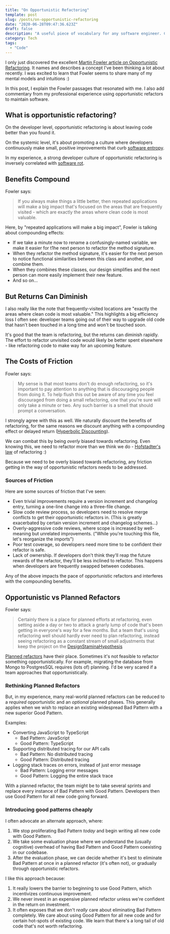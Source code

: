 ```yaml
---
title: "On Opportunistic Refactoring"
template: post
slug: /posts/on-opportunistic-refactoring
date: "2020-06-28T09:47:36.623Z"
draft: false
description: "A useful piece of vocabulary for any software engineer. Commentary on the value of continuous and easy software refactors."
category: Tech
tags:
  - "Code"
---
```


I only just discovered the excellent [Martin Fowler article on Opportunistic Refactoring](https://martinfowler.com/bliki/OpportunisticRefactoring.html). It names and describes a concept I've been thinking a lot about recently. I was excited to learn that Fowler seems to share many of my mental models and intuitions :)

In this post, I explain the Fowler passages that resonated with me. I also add commentary from my professional experience using opportunistic refactors to maintain software.

## What is opportunistic refactoring?

On the developer level, opportunistic refactoring is about leaving code better than you found it.

On the systemic level, it's about promoting a culture where developers continuously make small, positive improvements that curb [software entropy](https://en.wikipedia.org/wiki/Software_entropy).

In my experience, a strong developer culture of opportunistic refactoring is inversely correlated with [software rot](https://en.wikipedia.org/wiki/Software_rot).

## Benefits Compound

Fowler says:

> If you always make things a little better, then repeated applications will make a big impact that's focused on the areas that are frequently visited - which are exactly the areas where clean code is most valuable.

Here, by "repeated applications will make a big impact", Fowler is talking about compounding effects:

- If we take a minute now to rename a confusingly-named variable, we make it easier for t1he next person to refactor the method signature.
- When they refactor the method signature, it's easier for the next person to notice functional similarities between this class and another, and combine them.
- When they combines these classes, our design simplifies and the next person can more easily implement their new feature.
- And so on...

## But Returns Can Diminish

I also really like the note that frequently-visited locations are "exactly the areas where clean code is most valuable." This highlights a big efficiency loss I often see: developer teams going out of their way to upgrade old code that hasn't been touched in a long time and won't be touched soon.

It's good that the team is refactoring, but the returns can diminish rapidly. The effort to refactor unvisited code would likely be better spent elsewhere - like refactoring code to make way for an upcoming feature.

## The Costs of Friction

Fowler says:

> My sense is that most teams don't do enough refactoring, so it's important to pay attention to anything that is discouraging people from doing it. To help flush this out be aware of any time you feel discouraged from doing a small refactoring, one that you're sure will only take a minute or two. Any such barrier is a smell that should prompt a conversation.

I strongly agree with this as well. We naturally discount the benefits of refactoring, for the same reasons we discount anything with a compounding effect or delayed return ([Hyperbolic Discounting](https://en.wikipedia.org/wiki/Hyperbolic_discounting)).

We can combat this by being _overly_ biased towards refactoring. Even knowing this, we need to refactor more than we think we do - [Hofstadter's law](https://en.wikipedia.org/wiki/Hofstadter%27s_law) of refactoring :)

Because we need to be overly biased towards refactoring, any friction getting in the way of opportunistic refactors needs to be addressed.

### Sources of Friction

Here are some sources of friction that I've seen:

- Even trivial improvements require a version increment and changelog entry, turning a one-line change into a three-file change.
- Slow code review process, so developers need to resolve merge conflicts to get their opportunistic refactors in. (This is greatly exacerbated by certain version increment and changelog schemes...)
- Overly-aggressive code reviews, where scope is increased by well-meaning but unrelated improvements. ("While you're touching this file, let's reorganize the imports")
- Poor test coverage, so developers need more time to be confident their refactor is safe.
- Lack of ownership. If developers don't think they'll reap the future rewards of the refactor, they'll be less inclined to refactor. This happens when developers are frequently swapped between codebases.

Any of the above impacts the pace of opportunistic refactors and interferes with the compounding benefits.

## Opportunistic vs Planned Refactors

Fowler says:

> Certainly there is a place for planned efforts at refactoring, even setting aside a day or two to attack a gnarly lump of code that's been getting in everyone's way for a few months. But a team that's using refactoring well should hardly ever need to plan refactoring, instead seeing refactoring as a constant stream of small adjustments that keep the project on the [DesignStaminaHypothesis](https://martinfowler.com/bliki/DesignStaminaHypothesis.html)

[Planned refactors](https://martinfowler.com/articles/workflowsOfRefactoring/#planned) have their place. Sometimes it's not feasible to refactor something opportunistically. For example, migrating the database from Mongo to PostgresSQL requires (lots of) planning. I'd be very scared if a team approaches that opportunistically.

### Rethinking Planned Refactors

But, in my experience, many real-world planned refactors can be reduced to a _required_ opportunistic and an _optional_ planned phases. This generally applies when we wish to replace an existing widespread Bad Pattern with a new superior Good Pattern.

Examples:

- Converting JavaScript to TypeScript
  - Bad Pattern: JavaScript
  - Good Pattern: TypeScript
- Supporting distributed tracing for our API calls
  - Bad Pattern: No distributed tracing
  - Good Pattern: Distributed tracing
- Logging stack traces on errors, instead of just error message
  - Bad Pattern: Logging error messages
  - Good Pattern: Logging the entire stack trace

With a planned refactor, the team might be to take several sprints and replace every instance of Bad Pattern with Good Pattern. Developers then use Good Pattern for all new code going forward.

### Introducing good patterns cheaply

I often advocate an alternate approach, where:

1. We stop proliferating Bad Pattern _today_ and begin writing all new code with Good Pattern.
2. We take some evaluation phase where we understand the (usually cognitive) overhead of having Bad Pattern and Good Pattern coexisting in our codebase.
3. After the evaluation phase, we can decide whether it's best to eliminate Bad Pattern at once in a planned refactor (it's often not), or gradually through opportunistic refactors.

I like this approach because:

1. It really lowers the barrier to beginning to use Good Pattern, which incentivizes continuous improvement.
2. We never invest in an expensive planned refactor unless we're confident in the return on investment.
3. It often exposes that we don't _really_ care about eliminating Bad Pattern completely. We care about using Good Pattern for all new code and for certain hot-spots of existing code. We learn that there's a long tail of old code that's not worth refactoring.
